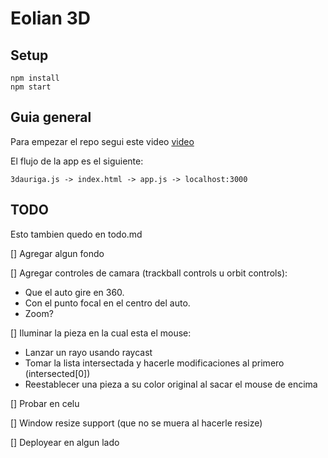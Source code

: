 # Eolian 3D

## Setup

```
npm install
npm start
```

## Guia general

Para empezar el repo segui este video [video](https://www.youtube.com/watch?v=z9qtGHTqLqQ)

El flujo de la app es el siguiente:

`3dauriga.js -> index.html -> app.js -> localhost:3000`

## TODO

Esto tambien quedo en todo.md

[] Agregar algun fondo

[] Agregar controles de camara (trackball controls u orbit controls):
 
 * Que el auto gire en 360.
 * Con el punto focal en el centro del auto.
 * Zoom?

[] Iluminar la pieza en la cual esta el mouse:

  * Lanzar un rayo usando raycast
  * Tomar la lista intersectada y hacerle modificaciones al primero (intersected[0])
  * Reestablecer una pieza a su color original al sacar el mouse de encima

[] Probar en celu

[] Window resize support (que no se muera al hacerle resize)

[] Deployear en algun lado
